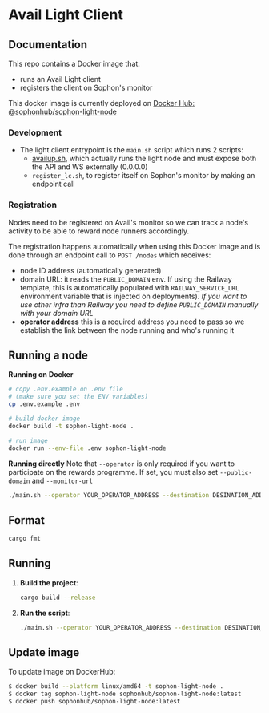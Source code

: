 
# Avail Light Client

## Documentation

This repo contains a Docker image that:
- runs an Avail Light client
- registers the client on Sophon's monitor

This docker image is currently deployed on [Docker Hub: @sophonhub/sophon-light-node](https://hub.docker.com/repository/docker/sophonhub/sophon-light-node/general)

### Development
- The light client entrypoint is the `main.sh` script which runs 2 scripts:
  -  [availup.sh](https://github.com/availproject/availup/blob/main/availup.sh), which actually runs the light node and must expose both the API and WS externally (0.0.0.0) 
  -  `register_lc.sh`, to register itself on Sophon's monitor by making an endpoint call

### Registration
Nodes need to be registered on Avail's monitor so we can track a node's activity to be able to reward node runners accordingly. 

The registration happens automatically when using this Docker image and is done through an endpoint call to `POST /nodes` which receives:
- node ID address (automatically generated)
- domain URL: it reads the `PUBLIC_DOMAIN` env. If using the Railway template, this is automatically populated with `RAILWAY_SERVICE_URL` environment variable that is injected on deployments). *If you want to use other infra than Railway you need to define `PUBLIC_DOMAIN` manually with your domain URL*
- **operator address** this is a required address you need to pass so we establish the link between the node running and who's running it
  
## Running a node

**Running on Docker**
```bash
# copy .env.example on .env file 
# (make sure you set the ENV variables)
cp .env.example .env

# build docker image
docker build -t sophon-light-node .

# run image
docker run --env-file .env sophon-light-node
```

**Running directly**
Note that `--operator` is only required if you want to participate on the rewards programme. If set, you must also set `--public-domain` and `--monitor-url`
```bash
./main.sh --operator YOUR_OPERATOR_ADDRESS --destination DESINATION_ADDRESS --percentage 0.5 --public-domain YOUR_PUBLIC_DOMAIN --monitor-url SOPHON_MONITOR_URL
```

## Format

```bash
cargo fmt
```

## Running

1. **Build the project**:
    ```bash
    cargo build --release
    ```

2. **Run the script**:

    ```bash
    ./main.sh --operator YOUR_OPERATOR_ADDRESS --destination DESINATION_ADDRESS --percentage 0.5 --public-domain YOUR_PUBLIC_DOMAIN --monitor-url SOPHON_MONITOR_URL
    ```

## Update image
To update image on DockerHub:
```bash
$ docker build --platform linux/amd64 -t sophon-light-node .
$ docker tag sophon-light-node sophonhub/sophon-light-node:latest
$ docker push sophonhub/sophon-light-node:latest
```